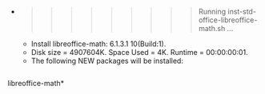* >>>>>>>>> Running inst-std-office-libreoffice-math.sh ...
  * Install libreoffice-math: 6.1.3.1 10(Build:1).
  * Disk size = 4907604K. Space Used = 4K. Runtime = 00:00:00:01.
  * The following NEW packages will be installed:
  ```bash
libreoffice-math*
  ```
